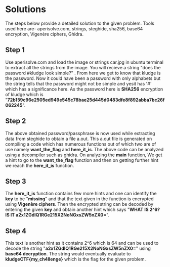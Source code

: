 # Solutions

The steps below provide a detailed solution to the given problem. Tools used here are- aperisolve.com, strings, steghide, sha256, base64 encryption, Vigenère ciphers, Ghidra.

## Step 1

Use aperisolve.com and load the image or strings car.jpg in ubuntu terminal to extract all the strings from the image. You will recieve a string "does the password #kludge look simple?" .
From here we get to know that kludge is the password. Now it could have been a password with only alphabets but the string tells that the password might not be simple and yesit has '#' which has a 
significance here. As the password here is **SHA256** encryption of kludge which is "**72b159c96e2505ed949e545c78bae25d445d0483dfe8f892abba7bc26f062245**".

## Step 2

The above obtained password/passphrase is now used while extracting data from steghide to obtain a file a.out. This a.out file is generated on compiling a code which has numerous functions out of which two 
are of use namely **want_the_flag** and **here_it_is**. The above code can be analyzed using a decompiler such as ghidra. On analyzing the **main** function, We get a hint to go to the **want_the_flag** function
and then on getting further hint we reach the **here_it_is** function.

## Step 3

The **here_it_is** function contains few more hints and one can identify the **key** to be "**missing**" and that the text given in the function is encrypted using **Vigenère ciphers**. Then the encrypted string 
can be decoded by entering the given **key** and obtain another hint which says "**WHAT IS 2^6? IS IT a2x1ZGdlQ1RGe215X2NoNGxsZW5nZX0=**".

## Step 4

This text is another hint as it contains 2^6 which is 64 and can be used to decode the string "**a2x1ZGdlQ1RGe215X2NoNGxsZW5nZX0=**" using **base64 decryption**. The string would eventually evaluate to 
**kludgeCTF{my_ch4llenge}** which is the flag for the given problem.
